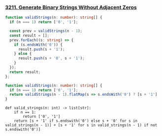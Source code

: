 ### [3211. Generate Binary Strings Without Adjacent Zeros](https://leetcode.com/problems/generate-binary-strings-without-adjacent-zeros/description/)
```Typescript
function validStrings(n: number): string[] {
  if (n === 1) return ['0', '1'];

  const prev = validStrings(n - 1);
  const result = [];
  prev.forEach((s: string) => {
    if (s.endsWith('0')) {
      result.push(s + '1');
    } else {
      result.push(s + '0', s + '1');
    }
  });
  return result;
};
```
```Typescript
function validStrings(n: number): string[] {
  if (n === 1) return ['0', '1'];
  return validStrings(n - 1).flatMap(s => s.endsWith('0') ? [s + '1'] : [s + '0', s + '1']);
}
```
```Python3
def valid_strings(n: int) -> list[str]:
    if n == 1:
        return ['0', '1']
    return [s + '1' if s.endswith('0') else s + '0' for s in valid_strings(n - 1)] + [s + '1' for s in valid_strings(n - 1) if not s.endswith('0')]
```
